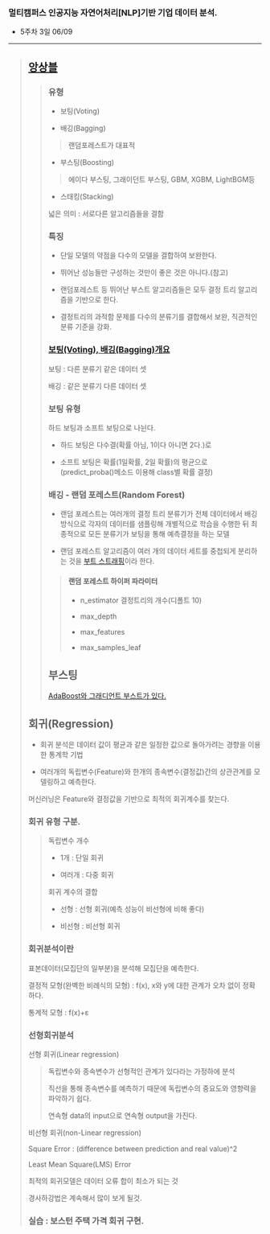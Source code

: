 ### 멀티캠퍼스 인공지능 자연어처리[NLP]기반 기업 데이터 분석.
- 5주차 3일 06/09
---
> ## [앙상블](https://velog.io/@fiifa92/%EC%95%99%EC%83%81%EB%B8%94Ensemble-%EA%B8%B0%EB%B2%95)
>> ### 유형
>> - 보팅(Voting)
>> 
>> - 배깅(Bagging)
>>> 랜덤포레스트가 대표적
>> 
>> - 부스팅(Boosting)
>>> 에이다 부스팅, 그래이던트 부스팅, GBM, XGBM, LightBGM등
>> 
>> - 스태킹(Stacking)
>> 
>> 넓은 의미 : 서로다른 알고리즘들을 결함
>> 
>> ### 특징
>> - 단일 모델의 약점을 다수의 모델을 결합하여 보완한다.
>> 
>> - 뛰어난 성능들만 구성하는 것만이 좋은 것은 아니다.(참고)
>> 
>> - 랜덤포레스트 등 뛰어난 부스트 알고리즘들은 모두 결정 트리 알고리즘을 기반으로 한다.
>> 
>> - 결정트리의 과적함 문제를 다수의 분류기를 결합해서 보완, 직관적인 분류 기준을 강화.
>> 
>> ### [보팅(Voting), 배깅(Bagging)개요](https://velog.io/@kjpark4321/%ED%8C%8C%EC%9D%B4%EC%8D%AC-%EB%A8%B8%EC%8B%A0%EB%9F%AC%EB%8B%9D-%EC%99%84%EB%B2%BD%EA%B0%80%EC%9D%B4%EB%93%9C-%EB%B6%84%EB%A5%98-3)
>> 
>> 보팅 : 다른 분류기 같은 데이터 셋
>>
>> 배깅 : 같은 분류기 다른 데이터 셋
>>
>> ### 보팅 유형
>> 하드 보팅과 소프트 보팅으로 나뉜다.
>> - 하드 보팅은 다수결(확률 아님, 1이다 아니면 2다.)로
>> 
>> - 소프트 보팅은 확률(1일확률, 2일 확률)의 평균으로 (predict_proba()메소드 이용해 class별 확률 결정)
>>
>> ### 배깅 - 랜덤 포레스트(Random Forest)
>> - 랜덤 포레스트는 여러개의 결정 트리 분류기가 전체 데이터에서 배깅 방식으로 각자의 데이터를 샘플링해 개별적으로 학습을 수행한 뒤 최종적으로 모든 분류기가 보팅을 통해 예측결정을 하는 모델
>> 
>> - 랜덤 포레스트 알고리즘이 여러 개의 데이터 세트를 중첩되게 분리하는 것을 [부트 스트래핑](https://nittaku.tistory.com/389)이라 한다.
>> 
>>> #### 랜덤 포레스트 하이퍼 파라미터
>>> - n_estimator 결정트리의 개수(디폴트 10)
>>> 
>>> - max_depth
>>> 
>>> - max_features
>>> 
>>> - max_samples_leaf
>>
>> ## 부스팅
>> [AdaBoost와 그래디언트 부스트가 있다.](https://velog.io/@kjpark4321/%ED%8C%8C%EC%9D%B4%EC%8D%AC-%EB%A8%B8%EC%8B%A0%EB%9F%AC%EB%8B%9D-%EC%99%84%EB%B2%BD%EA%B0%80%EC%9D%B4%EB%93%9C-%EB%B6%84%EB%A5%98-3)
>
> ## 회귀(Regression)
> - 회귀 분석은 데이터 값이 평균과 같은 일정한 값으로 돌아가려는 경향을 이용한 통계학 기법
>
> - 여러개의 독립변수(Feature)와 한개의 종속변수(결정값)간의 상관관계를 모델링하고 예측한다.
> 
> 머신러닝은 Feature와 결정값을 기반으로 최적의 회귀계수를 찾는다.
>
> ### 회귀 유형 구분.
>> 독립변수 개수
>> - 1개 : 단일 회귀
>> 
>> - 여러개 : 다중 회귀
>>
>> 회귀 계수의 결합
>> - 선형 : 선형 회귀(예측 성능이 비선형에 비해 좋다)
>> 
>> - 비선형 : 비선형 회귀
>> 
> ### 회귀분석이란
> 표본데이터(모집단의 일부분)을 분석해 모집단을 예측한다.
> 
> 결정적 모형(완벽한 비례식의 모형) : f(x),  x와 y에 대한 관계가 오차 없이 정확하다.
> 
> 통계적 모형 : f(x)+ε
>
> ### 선형회귀분석
> 선형 회귀(Linear regression)
> 
>> 독립변수와 종속변수가 선형적인 관계가 있다라는 가정하에 분석
>> 
>> 직선을 통해 종속변수를 예측하기 때문에 독립변수의 중요도와 영향력을 파악하기 쉽다.
>> 
>> 연속형 data의 input으로 연속형 output을 가진다.
> 
> 비선형 회귀(non-Linear regression)
>
> Square Error : (difference between prediction and real value)^2
>
> Least Mean Square(LMS) Error
>
> 최적의 회귀모델은 데이터 오류 합이 최소가 되는 것
> 
> 경사하강법은 계속해서 많이 보게 될것.
> 
> ### 실습 : 보스턴 주택 가격 회귀 구현.
